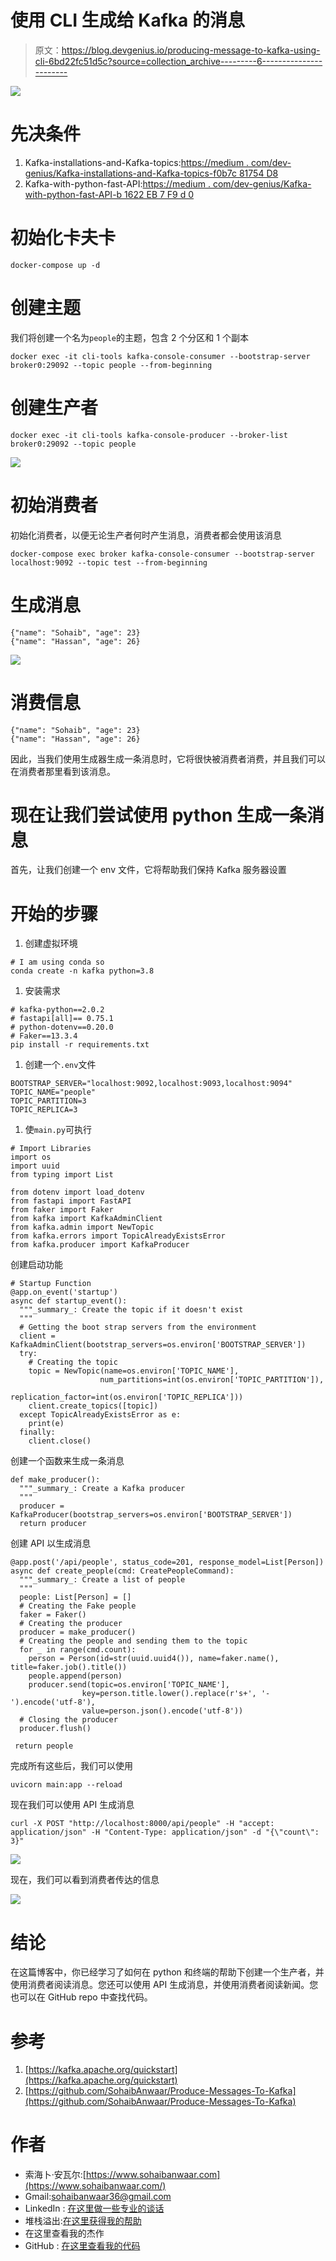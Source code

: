 # 使用 CLI 生成给 Kafka 的消息

> 原文：<https://blog.devgenius.io/producing-message-to-kafka-using-cli-6bd22fc51d5c?source=collection_archive---------6----------------------->

![](img/d2f22b4bcd95c458af66e8ebf62caab7.png)

# 先决条件

1.  Kafka-installations-and-Kafka-topics:[https://medium . com/dev-genius/Kafka-installations-and-Kafka-topics-f0b7c 81754 D8](https://medium.com/dev-genius/kafka-installtions-and-kafka-topics-f0b7c81754d8)
2.  Kafka-with-python-fast-API:[https://medium . com/dev-genius/Kafka-with-python-fast-API-b 1622 EB 7 F9 d 0](https://medium.com/dev-genius/kafka-with-python-fast-api-b1622eb7f9d0)

# 初始化卡夫卡

```
docker-compose up -d
```

# 创建主题

我们将创建一个名为`people`的主题，包含 2 个分区和 1 个副本

```
docker exec -it cli-tools kafka-console-consumer --bootstrap-server broker0:29092 --topic people --from-beginning
```

# 创建生产者

```
docker exec -it cli-tools kafka-console-producer --broker-list broker0:29092 --topic people
```

![](img/206fa2b1a39975a3efd3f86ac31cd586.png)

# 初始消费者

初始化消费者，以便无论生产者何时产生消息，消费者都会使用该消息

```
docker-compose exec broker kafka-console-consumer --bootstrap-server localhost:9092 --topic test --from-beginning
```

# 生成消息

```
{"name": "Sohaib", "age": 23}
{"name": "Hassan", "age": 26}
```

![](img/5e458e94cdbc5b347023fecd03458617.png)

# 消费信息

```
{"name": "Sohaib", "age": 23}
{"name": "Hassan", "age": 26}
```

因此，当我们使用生成器生成一条消息时，它将很快被消费者消费，并且我们可以在消费者那里看到该消息。

# 现在让我们尝试使用 python 生成一条消息

首先，让我们创建一个 env 文件，它将帮助我们保持 Kafka 服务器设置

# 开始的步骤

1.  创建虚拟环境

```
# I am using conda so
conda create -n kafka python=3.8
```

1.  安装需求

```
# kafka-python==2.0.2
# fastapi[all]== 0.75.1
# python-dotenv==0.20.0
# Faker==13.3.4
pip install -r requirements.txt
```

1.  创建一个`.env`文件

```
BOOTSTRAP_SERVER="localhost:9092,localhost:9093,localhost:9094"
TOPIC_NAME="people"
TOPIC_PARTITION=3
TOPIC_REPLICA=3
```

1.  使`main.py`可执行

```
# Import Libraries
import os
import uuid
from typing import List
```

```
from dotenv import load_dotenv
from fastapi import FastAPI
from faker import Faker
from kafka import KafkaAdminClient
from kafka.admin import NewTopic
from kafka.errors import TopicAlreadyExistsError
from kafka.producer import KafkaProducer
```

创建启动功能

```
# Startup Function
@app.on_event('startup')
async def startup_event():
  """_summary_: Create the topic if it doesn't exist
  """
  # Getting the boot strap servers from the environment
  client = KafkaAdminClient(bootstrap_servers=os.environ['BOOTSTRAP_SERVER'])
  try:
    # Creating the topic
    topic = NewTopic(name=os.environ['TOPIC_NAME'],
                    num_partitions=int(os.environ['TOPIC_PARTITION']),
                    replication_factor=int(os.environ['TOPIC_REPLICA']))
    client.create_topics([topic])
  except TopicAlreadyExistsError as e:
    print(e)
  finally:
    client.close()
```

创建一个函数来生成一条消息

```
def make_producer():
  """_summary_: Create a Kafka producer
  """
  producer = KafkaProducer(bootstrap_servers=os.environ['BOOTSTRAP_SERVER'])
  return producer
```

创建 API 以生成消息

```
@app.post('/api/people', status_code=201, response_model=List[Person])
async def create_people(cmd: CreatePeopleCommand):
  """_summary_: Create a list of people
  """
  people: List[Person] = []
  # Creating the Fake people
  faker = Faker()
  # Creating the producer
  producer = make_producer()
  # Creating the people and sending them to the topic
  for _ in range(cmd.count):
    person = Person(id=str(uuid.uuid4()), name=faker.name(), title=faker.job().title())
    people.append(person)
    producer.send(topic=os.environ['TOPIC_NAME'],
                key=person.title.lower().replace(r's+', '-').encode('utf-8'),
                value=person.json().encode('utf-8'))
  # Closing the producer
  producer.flush()
```

```
 return people
```

完成所有这些后，我们可以使用

```
uvicorn main:app --reload
```

现在我们可以使用 API 生成消息

```
curl -X POST "http://localhost:8000/api/people" -H "accept: application/json" -H "Content-Type: application/json" -d "{\"count\": 3}"
```

![](img/c96e4960d6c301b0d5513781cd2a722b.png)

现在，我们可以看到消费者传达的信息

![](img/475c5c6b0858128014c7021e73afe6db.png)

# 结论

在这篇博客中，你已经学习了如何在 python 和终端的帮助下创建一个生产者，并使用消费者阅读消息。您还可以使用 API 生成消息，并使用消费者阅读新闻。您也可以在 GitHub repo 中查找代码。

# 参考

1.  [https://kafka.apache.org/quickstart](https://kafka.apache.org/quickstart)
2.  [https://github.com/SohaibAnwaar/Produce-Messages-To-Kafka](https://github.com/SohaibAnwaar/Produce-Messages-To-Kafka)

# 作者

*   索海卜·安瓦尔:[https://www.sohaibanwaar.com](https://www.sohaibanwaar.com/)
*   Gmail:[sohaibanwaar36@gmail.com](mailto:sohaibanwaar36@gmail.com)
*   LinkedIn : [在这里做一些专业的谈话](https://www.linkedin.com/in/sohaib-anwaar-4b7ba1187/)
*   堆栈溢出:[在这里获得我的帮助](https://stackoverflow.com/users/7959545/sohaib-anwaar)
*   在这里查看我的杰作
*   GitHub : [在这里查看我的代码](https://github.com/SohaibAnwaar)